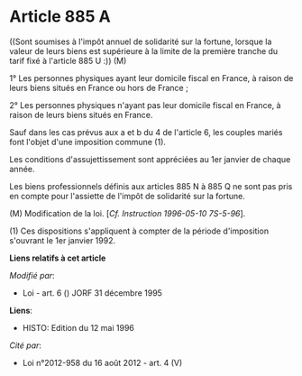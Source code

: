 # Article 885 A

((Sont soumises à l'impôt annuel de solidarité sur la fortune, lorsque la valeur de leurs biens est supérieure à la limite de
la première tranche du tarif fixé à l'article 885 U :)) (M)

1° Les personnes physiques ayant leur domicile fiscal en France, à raison de leurs biens situés en France ou hors de France ;

2° Les personnes physiques n'ayant pas leur domicile fiscal en France, à raison de leurs biens situés en France.

Sauf dans les cas prévus aux a et b du 4 de l'article 6, les couples mariés font l'objet d'une imposition commune (1).

Les conditions d'assujettissement sont appréciées au 1er janvier de chaque année.

Les biens professionnels définis aux articles 885 N à 885 Q ne sont pas pris en compte pour l'assiette de l'impôt de
solidarité sur la fortune.

(M) Modification de la loi. [*Cf. Instruction 1996-05-10 7S-5-96*].

(1) Ces dispositions s'appliquent à compter de la période d'imposition s'ouvrant le 1er janvier 1992.

**Liens relatifs à cet article**

_Modifié par_:

  - Loi - art. 6 () JORF 31 décembre 1995

**Liens**:

  - HISTO: Edition du 12 mai 1996

_Cité par_:

  - Loi n°2012-958 du 16 août 2012 - art. 4 (V)

